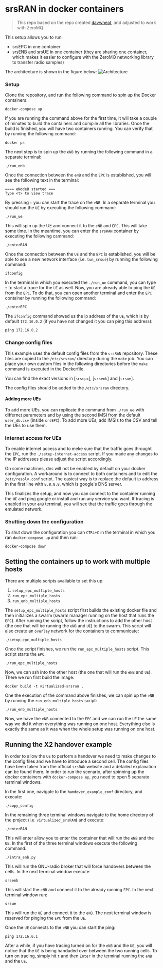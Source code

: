 # srsRAN in docker containers

> This repo based on the repo created [davwheat](https://github.com/davwheat/srsRAN-docker-emulated), and adjusted to work with ZeroMQ

This setup allows you to run:
- srsEPC in one container
- srsENB and srsUE in one container (they are sharing one container, which makes it easier to configure with the ZeroMQ networking library to transfer radio samples)

The architecture is shown in the figure below:
![Architecture](https://github.com/merimdzaferagic/virtualized_srsRAN/blob/master/figures/overview.jpg?raw=true)



### Setup

Clone the repository, and run the following command to spin up the Docker containers:

    docker-compose up

If you are running the command above for the first time, it will take a couple of minutes to build the containers and compile all the libraries.
Once the build is finished, you will have two containers running. You can verify that by running the following command:

    docker ps

The next step is to spin up the `eNB` by running the following command in a separate terminal:

    ./run_enb

Once the connection between the `eNB` and the `EPC` is established, you will see the following text in the terminal:

    ==== eNodeB started ===
    Type <t> to view trace

By pressing `t` you can start the trace on the `eNB`. In a separate terminal you should run the `UE` by executing the following command:

    ./run_ue

This will spin up the UE and connect it to the `eNB` and `EPC`. This will take some time. In the meantime, you can enter the `srsRAN` container by executing the following cammand:

    ./enterRAN

Once the connection between the `UE` and the `EPC` is established, you will be able to see a new network interface (i.e. `tun_srsue`) by running the following command:

    ifconfig

In the terminal in which you executed the `./run_ue` command, you can type `t` to start a trace for the `UE` as well.
Now, you are already able to ping the `UE` from the `EPC`. To do that, you can open another terminal and enter the `EPC` container by running the following command:

    ./enterEPC

The `ifconfig` command showed us the ip address of the `UE`, which is by default `172.16.0.2` (if you have not changed it you can ping this address):

    ping 172.16.0.2

### Change config files

This example uses the default config files from the `srsRAN` repository. These files are copied
to the `/etc/srsran/` directory during the `make` job. You can place your own custom files in the
following directories before the `make` command is executed in the Dockerfile.

You can find the exact versions in [`srsepc`], [`srsenb`] and [`srsue`].

The config files should be added to the `/etc/srsran` directory.

[srsepc]: https://github.com/srsran/srsran/tree/master/srsepc
[srsenb]: https://github.com/srsran/srsran/tree/master/srsenb
[srsue]: https://github.com/srsran/srsran/tree/master/srsue

#### Adding more UEs

To add more UEs, you can replicate the command from `./run_ue` with differnet parameters and
by using the second IMSI from the default `user_db.csv` (inside `srsEPC`). To add more UEs,
add IMSIs to the CSV and tell the UEs to use them.

### Internet access for UEs

To enable internet access and to meke sure that the traffic goes throught the `EPC`, run the
`./setup-internet-access` script. If you made any changes to the IP addresses please adjust the
script accordingly.

On some machines, dns will not be enabled by default on your docker configuration. A workaround is to
connect to both containers and to edit the `/etc/resolv.conf` script. The easiest way is to replace the
default ip address in the first line with `8.8.8.8`, which is google's DNS server.

This finalizes the setup, and now you can connect to the container running the `UE` and ping google or install
and run any service you want. If tracing is enabled in your `eNB` terminal, you will see that the traffic goes
through the emulated network.

### Shutting down the configuration

To shut down the configuration you can `CTRL+C` in the terminal in which you ran `docker-compose up` and then run:

    docker-compose down

## Setting the containers up to work with multiple hosts

There are multiple scripts available to set this up:
1. `setup_epc_multiple_hosts`
2. `run_epc_multiple_hosts`
3. `run_enb_multiple_hosts`

The `setup_epc_multiple_hosts` script first builds the existing docker file and then initializes a swarm (swarm manager
running on the host that runs the `EPC`). After running the script, follow the instructions to add the other host (the one
that will be running the `eNB` and `UE`) to the swarm. This script will also create an `overlay` network for the containers
to communicate:

    ./setup_epc_multiple_hosts

Once the script finishes, we run the `run_epc_multiple_hosts` script. This script starts the `EPC`.

    ./run_epc_multiple_hosts

Now, we can ssh into the other host (the one that will run the `eNB` and `UE`). There we run first build the image:

    docker build -t virtualized-srsran .

One the execution of the command above finishes, we can spin up the `eNB` by running the `run_enb_multiple_hosts` script:

    ./run_enb_multiple_hosts

Now, we have the `eNB` connected to the `EPC` and we can run the `UE` the same way we did it when everything was running on one host.
Everything else is exactly the same as it was when the whole setup was running on one host.


## Running the X2 handover example
In order to allow the `UE` to perform a handover we need to make changes to the config files and we have to introduce a second cell. The config files have been taken from the official `srsRAN` website and a detailed explanation can be found there. In order to run the scenario, after spinning up the docker containers with `docker-compose up`, you need to open 5 separate terminal windows.

In the first one, navigate to the `handover_example_conf` directory, and execute:

    ./copy_config

In the remaining three terminal windows navigate to the home directory of the project (i.e. `virtualized_srsRAN`) and execute:

    ./enterRAN

This will enter allow you to enter the container that will run the `eNB` and the `UE`. In the first of the three terminal windows execute the following command:

    ./intra_enb.py

This will run the GNU-radio broker that will force handovers between the cells. In the next terminal window execute:

    srsenb

This will start the `eNB` and connect it to the already running `EPC`. In the next terminal window run:

    srsue

This will run the `UE` and connect it to the `eNB`. The next terminal window is reserved for pinging the `EPC` from the `UE`.

Once the `UE` connects to the `eNB` you can start the ping:

    ping 172.16.0.1

After a while, if you have tracing turned on for the `eNB` and the `UE`, you will notice that the `UE` is being handaded over between the two running cells. To turn on tracing, simply hit `t` and then `Enter` in the terminal running the `eNB` and the `UE`.
